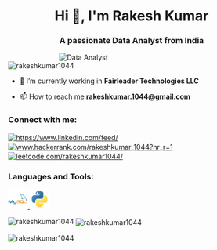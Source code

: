 <h1 align="center">Hi 👋, I'm Rakesh Kumar</h1>
<h3 align="center">A passionate Data Analyst from India</h3>
<img align="right" alt ="Data Analyst" width="400" src="https://encrypted-tbn0.gstatic.com/images?q=tbn:ANd9GcShflUJZ9PUWpK9E57KyNznkqcc1pKQB_-rlA&usqp=CAU">

<p align="left"> <img src="https://komarev.com/ghpvc/?username=rakeshkumar1044&label=Profile%20views&color=0e75b6&style=flat" alt="rakeshkumar1044" /> </p>

- 🔭 I’m currently working in **Fairleader Technologies LLC**

- 📫 How to reach me **rakeshkumar.1044@gmail.com**

<h3 align="left">Connect with me:</h3>
<p align="left">
<a href="https://linkedin.com/in/https://www.linkedin.com/feed/" target="blank"><img align="center" src="https://raw.githubusercontent.com/rahuldkjain/github-profile-readme-generator/master/src/images/icons/Social/linked-in-alt.svg" alt="https://www.linkedin.com/feed/" height="30" width="40" /></a>
<a href="https://www.hackerrank.com/www.hackerrank.com/rakeshkumar_1044?hr_r=1" target="blank"><img align="center" src="https://raw.githubusercontent.com/rahuldkjain/github-profile-readme-generator/master/src/images/icons/Social/hackerrank.svg" alt="www.hackerrank.com/rakeshkumar_1044?hr_r=1" height="30" width="40" /></a>
<a href="https://www.leetcode.com/leetcode.com/rakeshkumar1044/" target="blank"><img align="center" src="https://raw.githubusercontent.com/rahuldkjain/github-profile-readme-generator/master/src/images/icons/Social/leet-code.svg" alt="leetcode.com/rakeshkumar1044/" height="30" width="40" /></a>
</p>

<h3 align="left">Languages and Tools:</h3>
<p align="left"> <a href="https://www.mysql.com/" target="_blank" rel="noreferrer"> <img src="https://raw.githubusercontent.com/devicons/devicon/master/icons/mysql/mysql-original-wordmark.svg" alt="mysql" width="40" height="40"/> </a>
 <a href="https://www.python.org" target="_blank" rel="noreferrer"> <img src="https://raw.githubusercontent.com/devicons/devicon/master/icons/python/python-original.svg" alt="python" width="40" height="40"/> </a> </p>

<p><img align="left" src="https://github-readme-stats.vercel.app/api/top-langs?username=rakeshkumar1044&show_icons=true&locale=en&layout=compact" alt="rakeshkumar1044" /></p>

<p>&nbsp;<img align="center" src="https://github-readme-stats.vercel.app/api?username=rakeshkumar1044&show_icons=true&locale=en" alt="rakeshkumar1044" /></p>

<p><img align="center" src="https://github-readme-streak-stats.herokuapp.com/?user=rakeshkumar1044&" alt="rakeshkumar1044" /></p>
